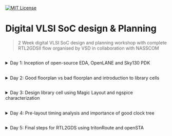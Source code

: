 [![MIT License](https://img.shields.io/badge/License-MIT-green.svg)](https://choosealicense.com/licenses/mit/)
# Digital VLSI SoC design & Planning
> 2 Week digital VLSI SoC design and planning workshop with complete RTL2GDSII flow organised by VSD in collaboration with NASSCOM

##
<details>
  <summary>Day 1: Inception of open-source EDA, OpenLANE and Sky130 PDK</summary>

## Lab work
- **Core** is an area in the chip where the fundamental logic of the design is placed. It encapsulates all the combinational circuit, soft and hard IPs, and nets.

- **Die** is an area of chip that encapsulates the core and IO pads. Die is imprinted multiple times along the silicon area or wafer to increase the throughput.

- **IO Pads** are the pins that act as the source of communication between core and the outside world. Pad cells surround the rectangular metal patches where external bonds are made. input,output and power pad.
  
- **IPs**  are manually designed or need some human interference (or intelligence) essentially to define and create them like SRAM, ADC, DAC, PLLs.

- **PDKs** are interface between foundary and design engineers. PDKs contains set of files to model fabrication process for the design tools used to design IC like device models, DRC, LVS, Physical extraction, layers, LEF, standard cell libraries, timing libraries etc. SkyWater 130nm is the PDK used in this workshop specifically sky130_fd_sc_hd and openLANE is built around this PDK.

Section 1 tasks:- 
1. Run 'picorv32a' design synthesis using OpenLANE flow and generate necessary outputs.
2. Calculate the flop ratio.


```math
Flop\ Ratio = \frac{Number\ of\ D\ Flip\ Flops}{Total\ Number\ of\ Cells}
```
```math
Percentage\ of\ DFF's = Flop\ Ratio * 100
```
```bash
# Change directory to openlane flow directory
cd Desktop/work/tools/openlane_working_dir/openlane

# alias docker='docker run -it -v $(pwd):/openLANE_flow -v $PDK_ROOT:$PDK_ROOT -e PDK_ROOT=$PDK_ROOT -u $(id -u $USER):$(id -g $USER) efabless/openlane:v0.21'
# Since we have aliased the long command to 'docker' we can invoke the OpenLANE flow docker sub-system by just running this command
docker
```
```tcl
# Now that we have entered the OpenLANE flow contained docker sub-system we can invoke the OpenLANE flow in the Interactive mode using the following command
./flow.tcl -interactive

# Now that OpenLANE flow is open we have to input the required packages for proper functionality of the OpenLANE flow
package require openlane 0.9

# Now the OpenLANE flow is ready to run any design and initially we have to prep the design creating some necessary files and directories for running a specific design which in our case is 'picorv32a'
prep -design picorv32a

# Now that the design is prepped and ready, we can run synthesis using following command
run_synthesis

```
Screenshots of commands run

![Day_1_1st](https://github.com/user-attachments/assets/86ea864f-a067-4728-8fb6-e29a1b167942)

![Day_1_2nd](https://github.com/user-attachments/assets/54066379-1cea-4513-8bef-4ada25778b7e)

![Day_1_3rd](https://github.com/user-attachments/assets/9856dcaf-bf96-40c2-a36b-17140be30ece)

![Day_1_4th](https://github.com/user-attachments/assets/adeb3ee3-2749-4f68-9a29-aeeda652fe42)

Calculation of Flop Ratio and DFF % from synthesis statistics report file

![Day_1_5th](https://github.com/user-attachments/assets/21afc9e1-00ca-44ea-a8fd-d3e71fada072)

```math
Flop\ Ratio = \frac{1613}{14876} = 0.108429685
```
```math
Percentage\ of\ DFF's = 0.108429685 * 100 = 10.84296854\ \%
```

</details>

##
<details>
  <summary>Day 2: Good floorplan vs bad floorplan and introduction to library cells</summary>

  ## Lab Work
Section 2 tasks:- 
1. Run 'picorv32a' design floorplan using OpenLANE flow and generate necessary outputs.
2. Calculate the die area in microns from the values in floorplan def.
3. Load generated floorplan def in magic tool and explore the floorplan.
4. Run 'picorv32a' design congestion aware placement using OpenLANE flow and generate necessary outputs.
5. Load generated placement def in magic tool and explore the placement.

```
Area of die in microns = Die width in microns * Die height in microns
```
#### 1. Run 'picorv32a' design floorplan using OpenLANE flow and generate necessary outputs.

Commands to invoke the OpenLANE flow and perform floorplan

```bash
# Change directory to openlane flow directory
cd Desktop/work/tools/openlane_working_dir/openlane

# alias docker='docker run -it -v $(pwd):/openLANE_flow -v $PDK_ROOT:$PDK_ROOT -e PDK_ROOT=$PDK_ROOT -u $(id -u $USER):$(id -g $USER) efabless/openlane:v0.21'
# Since we have aliased the long command to 'docker' we can invoke the OpenLANE flow docker sub-system by just running this command
docker
```
```tcl
# Now that we have entered the OpenLANE flow contained docker sub-system we can invoke the OpenLANE flow in the Interactive mode using the following command
./flow.tcl -interactive

# Now that OpenLANE flow is open we have to input the required packages for proper functionality of the OpenLANE flow
package require openlane 0.9

# Now the OpenLANE flow is ready to run any design and initially we have to prep the design creating some necessary files and directories for running a specific design which in our case is 'picorv32a'
prep -design picorv32a

# Now that the design is prepped and ready, we can run synthesis using following command
run_synthesis

# Now we can run floorplan
run_floorplan
```
Screenshot of floorplan run

![Day_2_1st](https://github.com/user-attachments/assets/128ee5bf-9e44-4633-bcba-e5f4ee592727)

![Day_2_2nd](https://github.com/user-attachments/assets/60be9a64-fb77-45ed-9ebc-4df210783c9c)

![Day_2_3rd](https://github.com/user-attachments/assets/d5b90993-53ac-4de7-9b00-0b07daa692b0)

![Day_2_4th](https://github.com/user-attachments/assets/e4275ee7-d59b-4ad2-8ea2-e7fa419a0f8c)

![Day_2_5th](https://github.com/user-attachments/assets/64e0353a-4f8f-4fe6-aee7-7129e927172b)

#### 2. Calculate the die area in microns from the values in floorplan def.
According to floorplan def
```
1000 Unit Distance = 1 Micron

Die width in unit distance = 660685 - 0 = 660685

Die height in unit distance = 671405 - 0 = 671405

Distance in microns = Value in Unit Distance / 1000

Die width in microns = 660685 / 1000} = 660.685 Microns

Die height in microns = 671405 / 1000 = 671.405 Microns

Area of die in microns = 660.685 * 671.405 = 443587.212425 Square Microns
```
#### 3. Load generated floorplan def in magic tool and explore the floorplan.

Commands to load floorplan def in magic in another terminal

```bash
# Change directory to path containing generated floorplan def
cd Desktop/work/tools/openlane_working_dir/openlane/designs/picorv32a/runs/17-03_12-06/results/floorplan/

# Command to load the floorplan def in magic tool
magic -T /home/vsduser/Desktop/work/tools/openlane_working_dir/pdks/sky130A/libs.tech/magic/sky130A.tech lef read ../../tmp/merged.lef def read picorv32a.floorplan.def &
```

Screenshots of floorplan def in magic (Equidistant placement of ports)
![Day_2_6th](https://github.com/user-attachments/assets/f3737117-30f9-4216-9832-9dca6bc74d95)

Port layer as set through config.tcl
![Day_2_7th](https://github.com/user-attachments/assets/16059256-a109-4649-a6cb-cf25664fe5a5)

![Day_2_8th](https://github.com/user-attachments/assets/da7dc87c-a7b7-4372-ab6e-bf60e30f2648)

</details>

##
<details>
  <summary>Day 3: Design library cell using Magic Layout and ngspice characterization</summary>

  ## Lab Work
**Section 3 tasks**:-
1. Clone custom inverter standard cell design from github repository: [Standard cell design and characterization using OpenLANE flow](https://github.com/nickson-jose/vsdstdcelldesign).
2. Load the custom inverter layout in magic and explore.
3. Spice extraction of inverter in magic.
4. Editing the spice model file for analysis through simulation.
5. Post-layout ngspice simulations.
6. Find problem in the DRC section of the old magic tech file for the skywater process and fix them.

#### 1. Clone custom inverter standard cell design from github repository

```bash
# Change directory to openlane
cd Desktop/work/tools/openlane_working_dir/openlane

# Clone the repository with custom inverter design
git clone https://github.com/nickson-jose/vsdstdcelldesign

# Change into repository directory
cd vsdstdcelldesign

# Copy magic tech file to the repo directory for easy access
cp /home/vsduser/Desktop/work/tools/openlane_working_dir/pdks/sky130A/libs.tech/magic/sky130A.tech .

# Check contents whether everything is present
ls

# Command to open custom inverter layout in magic
magic -T sky130A.tech sky130_inv.mag &
```

Screenshot of commands run
![Day_3_3rd](https://github.com/user-attachments/assets/d7807495-7218-4cda-970f-7d7ac2e132c1)

#### 2. Load the custom inverter layout in magic and explore.

Screenshot of custom inverter layout in magic

![Day_3_4th](https://github.com/user-attachments/assets/413d2e57-6f0d-4f91-8886-7e9e6be231e2)

NMOS and PMOS identified

![Day_3_5th](https://github.com/user-attachments/assets/9c5c3704-287c-48dd-b467-ebcc0bd54e47)

![Day_3_6th](https://github.com/user-attachments/assets/79372808-24ac-48a0-879c-30015f4dde7e)

Output Y connectivity to PMOS and NMOS drain verified

![Day_3_7th](https://github.com/user-attachments/assets/aeb46ccb-2ed4-41df-b926-f6f9efc9c14a)

PMOS source connectivity to VDD (here VPWR) verified

![Day_3_8th](https://github.com/user-attachments/assets/8a84338a-34db-4b5c-b789-759a6d7fdbc7)

NMOS source connectivity to VSS (here VGND) verified

![Day_3_9th](https://github.com/user-attachments/assets/48df8798-6ef7-4509-85b3-594d7c8058c2)

#### 3. Spice extraction of inverter in magic.

Commands for spice extraction of the custom inverter layout to be used in tkcon window of magic

```tcl
# Check current directory
pwd

# Extraction command to extract to .ext format
extract all

# Before converting ext to spice this command enable the parasitic extraction also
ext2spice cthresh 0 rthresh 0

# Converting to ext to spice
ext2spice
```

Screenshot of tkcon window after running above commands

![Day_3_10th](https://github.com/user-attachments/assets/e955eede-332a-421c-a183-bd02cf4be25e)

Screenshot of created spice file

![Day_3_sp_initial](https://github.com/user-attachments/assets/4cdaa7fc-1f54-43ad-9d62-18737db7ecb6)

#### 4. Editing the spice model file for analysis through simulation.

Final edited spice file ready for ngspice simulation

![Day_3_sp_final](https://github.com/user-attachments/assets/c662846c-10bf-4c5a-8766-6f1a05bc715e)

#### 5. Post-layout ngspice simulations.

Commands for ngspice simulation

```bash
# Command to directly load spice file for simulation to ngspice
ngspice sky130_inv.spice

# Now that we have entered ngspice with the simulation spice file loaded we just have to load the plot
plot y vs time a
```

Screenshots of ngspice run

![Day_3_ngspice_1](https://github.com/user-attachments/assets/d5b440a7-bbd5-4257-a109-07514cb6b535)

Screenshot of generated plot

![Day_3_ngspice_plot](https://github.com/user-attachments/assets/a3991fc9-56b8-4d1a-bbd7-a7cd371e417e)

![Day_3_20_per](https://github.com/user-attachments/assets/ca305e95-bfcd-4397-8f6c-7ba24a3a3a95)

![Day_3_80_per](https://github.com/user-attachments/assets/32683d09-e57d-4465-bdc9-9d5f27356879)

![Day_3_50_per](https://github.com/user-attachments/assets/41fe92a2-3037-4daf-aebb-67ead61809bb)



![Day_3_met3](https://github.com/user-attachments/assets/b45bf466-b504-449a-906d-d144908eb24a)
![Day_3_drc](https://github.com/user-attachments/assets/ef3b1227-50ff-4c0d-be11-bc1a0e4f2721)


</details>

##
<details>
  <summary>Day 4: Pre-layout timing analysis and importance of good clock tree</summary>
</details>

##
<details>
  <summary>Day 5: Final steps for RTL2GDS using tritonRoute and openSTA</summary>
</details>
